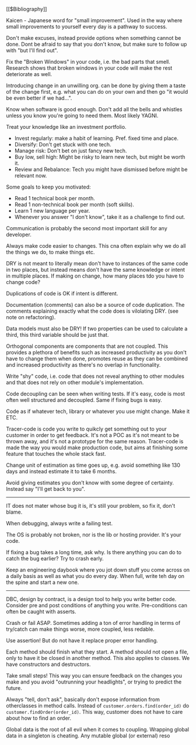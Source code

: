 
[[$Bibliography]]

Kaicen - Japanese word for "small improvement". Used in the way where small improvements to yourself every day is a pathway to success.

Don't make excuses, instead provide options when something cannot be done. Dont be afraid to say that you don't know, but make sure to follow up with "but I'll find out".

Fix the "Broken Windows" in your code, i.e. the bad parts that smell. Research shows that broken windows in your code will make the rest deteriorate as well.

Introducing change in an unwilling org. can be done by giving them a taste of the change first, e.g. what you can do on your own and then go "it would be even better if we had...".

Know when software is good enough. Don't add all the bells and whistles unless you know you're going to need them. Most likely YAGNI.

Treat your knowledge like an investment portfolio.
- Invest regularly: make a habit of learning. Pref. fixed time and place.
- Diversify: Don't get stuck with one tech.
- Manage risk: Don't bet on just fancy new tech.
- Buy low, sell high: Might be risky to learn new tech, but might be worth it.
- Review and Rebalance: Tech you might have dismissed before might be relevant now.

Some goals to keep you motivated:
- Read 1 technical book per month.
- Read 1 non-technical book per month (soft skills).
- Learn 1 new language per year.
- Whenever you answer "I don't know", take it as a challenge to find out.

Communication is probably the second most important skill for any developer.

Always make code easier to changes. This cna often explain why we do all the things we do, to make things etc.

DRY is not meant to literally mean don't have to instances of the same code in two places, but instead means don't have the same knowledge or intent in multiple places. If making on change, how many places tdo you have to change code?

Duplications of code is OK if intent is different.

Documentation (comments) can also be a source of code duplication. The comments explaining exactly what the code does is vilolating DRY.  (see note on refactoring).

Data models must also be DRY! If two properties can be used to calculate a third, this third variable should be just that.

Orthogonal components are components that are not coupled. This provides a plethora of benefits such as increased productivity as you don't have to change them when done, promotes reuse as they can be combined and increased productivity as there's no overlap in functionality.

Write "shy" code, i.e. code that does not reveal anything to other modules and that does not rely on other module's implementation.

Code decoupling can be seen when writing tests. If it's easy, code is most often well structured and decoupled. Same if fixing bugs is easy.

Code as if whatever tech, library or whatever you use might change. Make it ETC.

Tracer-code is code you write to quikcly get something out to your customer in order to get feedback. It's not a POC as it's not meant to be thrown away, and it's not a prototype for the same reason. Tracer-code is made the way you would make production code, but aims at finishing some feature that touches the whole stack fast.

Change unit of estimation as time goes up, e.g. avoid something like 130 days and instead estimate it to take 6 months.

Avoid giving estimates you don't know with some degree of certainty. Instead say "I'll get back to you".

---

IT does not mater whose bug it is, it's still your problem, so fix it, don't blame.

When debugging, always write a failing test.

The OS is probably not broken, nor is the lib or hosting provider. It's your code.
 
If fixing a bug takes a long time, ask why. Is there anything you can do to catch the bug earlier? Try to crash early.

Keep an engineering daybook where you jot down stuff you come across on a daily basis as well as what you do every day. When full, write teh day on the spine and start a new one.

---

DBC, design by contract, is a design tool to help you write better code. Consider pre and post conditions of anything you write. Pre-conditions can often be caught with asserts.

Crash or fail ASAP. Sometimes adding a ton of error handling in terms of try/catch can make things worse, more coupled, less redable.

Use assertion! But do not have it replace proper error handling.

Each method should finish what they start. A method should not open a file, only to have it be closed in another method. This also applies to classes. We have constructors and destructors.

Take small steps! This way you can ensure feedback on the changes you make and you avoid "outrunning your headlights", or trying to predict the future.

Always "tell, don't ask", basically don't expose information from otherclasses in method calls. Instead of `customer.orders.find(order_id)` do `customer.findOrder(order_id)`. This way, customer does not have to care about how to find an order.

Global data is the root of all evil when it comes to coupling. Wrapping global data in a singleton is cheating. Any mutable global (or external) reso


